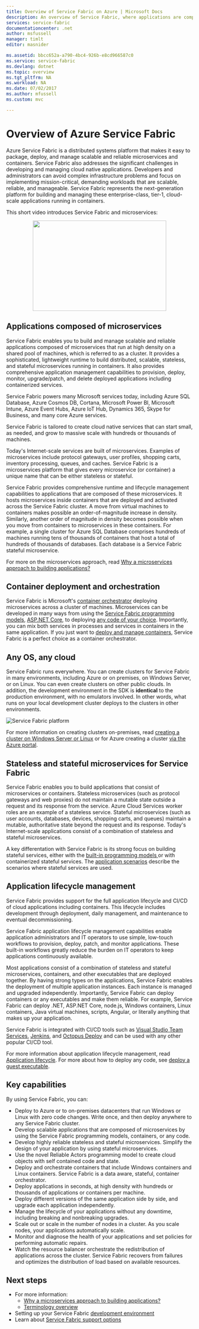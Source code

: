 ```yaml
---
title: Overview of Service Fabric on Azure | Microsoft Docs
description: An overview of Service Fabric, where applications are composed of many microservices to provide scale and resilience. Service Fabric is a distributed systems platform used to build scalable, reliable, and easily managed applications for the cloud.
services: service-fabric
documentationcenter: .net
author: msfussell
manager: timlt
editor: masnider

ms.assetid: bbcc652a-a790-4bc4-926b-e8cd966587c0
ms.service: service-fabric
ms.devlang: dotnet
ms.topic: overview
ms.tgt_pltfrm: NA
ms.workload: NA
ms.date: 07/02/2017
ms.author: mfussell
ms.custom: mvc

---
```

# Overview of Azure Service Fabric
Azure Service Fabric is a distributed systems platform that makes it easy to package, deploy, and manage scalable and reliable microservices and containers. Service Fabric also addresses the significant challenges in developing and managing cloud native applications. Developers and administrators can avoid complex infrastructure problems and focus on implementing mission-critical, demanding workloads that are scalable, reliable, and manageable. Service Fabric represents the next-generation platform for building and managing these enterprise-class, tier-1, cloud-scale applications running in containers.

This short video introduces Service Fabric and microservices:
<center><a target="_blank" href="https://aka.ms/servicefabricvideo">  
<img src="./media/service-fabric-overview/OverviewVid.png" WIDTH="360" HEIGHT="244">  
</a></center>

## Applications composed of microservices 
Service Fabric enables you to build and manage scalable and reliable applications composed of microservices that run at high density on a shared pool of machines, which is referred to as a cluster. It provides a sophisticated, lightweight runtime to build distributed, scalable, stateless, and stateful microservices running in containers. It also provides comprehensive application management capabilities to provision, deploy, monitor, upgrade/patch, and delete deployed applications including containerized services.

Service Fabric powers many Microsoft services today, including Azure SQL Database, Azure Cosmos DB, Cortana, Microsoft Power BI, Microsoft Intune, Azure Event Hubs, Azure IoT Hub, Dynamics 365, Skype for Business, and many core Azure services.

Service Fabric is tailored to create cloud native services that can start small, as needed, and grow to massive scale with hundreds or thousands of machines.

Today's Internet-scale services are built of microservices. Examples of microservices include protocol gateways, user profiles, shopping carts, inventory processing, queues, and caches. Service Fabric is a microservices platform that gives every microservice (or container) a unique name that can be either stateless or stateful.

Service Fabric provides comprehensive runtime and lifecycle management capabilities to applications that are composed of these microservices. It hosts microservices inside containers that are deployed and activated across the Service Fabric cluster. A move from virtual machines to containers makes possible an order-of-magnitude increase in density. Similarly, another order of magnitude in density becomes possible when you move from containers to microservices in these containers. For example, a single cluster for Azure SQL Database comprises hundreds of machines running tens of thousands of containers that host a total of hundreds of thousands of databases. Each database is a Service Fabric stateful microservice. 

For more on the microservices approach, read [Why a microservices approach to building applications?](service-fabric-overview-microservices.md)

## Container deployment and orchestration
Service Fabric is Microsoft's [container orchestrator](service-fabric-cluster-resource-manager-introduction.md) deploying microservices across a cluster of machines. Microservices can be developed in many ways from using the [Service Fabric programming models](service-fabric-choose-framework.md), [ASP.NET Core](service-fabric-reliable-services-communication-aspnetcore.md), to deploying [any code of your choice](service-fabric-deploy-existing-app.md). Importantly, you can mix both services in processes and services in containers in the same application. If you just want to [deploy and manage containers](service-fabric-containers-overview.md), Service Fabric is a perfect choice as a container orchestrator.

## Any OS, any cloud
Service Fabric runs everywhere. You can create clusters for Service Fabric in many environments, including Azure or on premises, on Windows Server, or on Linux. You can even create clusters on other public clouds. In addition, the development environment in the SDK is **identical** to the production environment, with no emulators involved. In other words, what runs on your local development cluster deploys to the clusters in other environments.

![Service Fabric platform][Image1]

For more information on creating clusters on-premises, read [creating a cluster on Windows Server or Linux](service-fabric-deploy-anywhere.md) or for Azure creating a cluster [via the Azure portal](service-fabric-cluster-creation-via-portal.md).

## Stateless and stateful microservices for Service Fabric
Service Fabric enables you to build applications that consist of microservices or containers. Stateless microservices (such as protocol gateways and web proxies) do not maintain a mutable state outside a request and its response from the service. Azure Cloud Services worker roles are an example of a stateless service. Stateful microservices (such as user accounts, databases, devices, shopping carts, and queues) maintain a mutable, authoritative state beyond the request and its response. Today's Internet-scale applications consist of a combination of stateless and stateful microservices. 

A key differentation with Service Fabric is its strong focus on building stateful services, either with the [built-in programming models ](service-fabric-choose-framework.md) or with  containerized stateful services. The [application scenarios](service-fabric-application-scenarios.md) describe the scenarios where stateful services are used.


## Application lifecycle management
Service Fabric provides support for the full application lifecycle and CI/CD of cloud applications including containers. This lifecycle includes development through deployment, daily management, and maintenance to eventual decommissioning.

Service Fabric application lifecycle management capabilities enable application administrators and IT operators to use simple, low-touch workflows to provision, deploy, patch, and monitor applications. These built-in workflows greatly reduce the burden on IT operators to keep applications continuously available.

Most applications consist of a combination of stateless and stateful microservices, containers, and other executables that are deployed together. By having strong types on the applications, Service Fabric enables the deployment of multiple application instances. Each instance is managed and upgraded independently. Importantly, Service Fabric can deploy containers or any executables and make them reliable. For example, Service Fabric can deploy .NET, ASP.NET Core, node.js, Windows containers, Linux containers, Java virtual machines, scripts, Angular, or literally anything that makes up your application.

Service Fabric is integrated with CI/CD tools such as [Visual Studio Team Services](https://www.visualstudio.com/team-services/), [Jenkins](https://jenkins.io/index.html), and [Octopus Deploy](https://octopus.com/) and can be used with any other popular CI/CD tool.

For more information about application lifecycle management, read [Application lifecycle](service-fabric-application-lifecycle.md). For more about how to deploy any code, see [deploy a guest executable](service-fabric-deploy-existing-app.md).

## Key capabilities
By using Service Fabric, you can:

* Deploy to Azure or to on-premises datacenters that run Windows or Linux with zero code changes. Write once, and then deploy anywhere to any Service Fabric cluster.
* Develop scalable applications that are composed of microservices by using the Service Fabric programming models, containers, or any code.
* Develop highly reliable stateless and stateful microservices. Simplify the design of your application by using stateful microservices. 
* Use the novel Reliable Actors programming model to create cloud objects with self contained code and state.
* Deploy and orchestrate containers that include Windows containers and Linux containers. Service Fabric is a data aware, stateful, container orchestrator.
* Deploy applications in seconds, at high density with hundreds or thousands of applications or containers per machine.
* Deploy different versions of the same application side by side, and upgrade each application independently.
* Manage the lifecycle of your applications without any downtime, including breaking and nonbreaking upgrades.
* Scale out or scale in the number of nodes in a cluster. As you scale nodes, your applications automatically scale.
* Monitor and diagnose the health of your applications and set policies for performing automatic repairs.
* Watch the resource balancer orchestrate the redistribution of applications across the cluster. Service Fabric recovers from failures and optimizes the distribution of load based on available resources.

<!--Every topic should have next steps and links to the next logical set of content to keep the customer engaged-->
## Next steps
* For more information:
  * [Why a microservices approach to building applications?](service-fabric-overview-microservices.md)
  * [Terminology overview](service-fabric-technical-overview.md)
* Setting up your Service Fabric [development environment](service-fabric-get-started.md)  
* Learn about [Service Fabric support options](service-fabric-support.md)

[Image1]: media/service-fabric-overview/Service-Fabric-Overview.png
